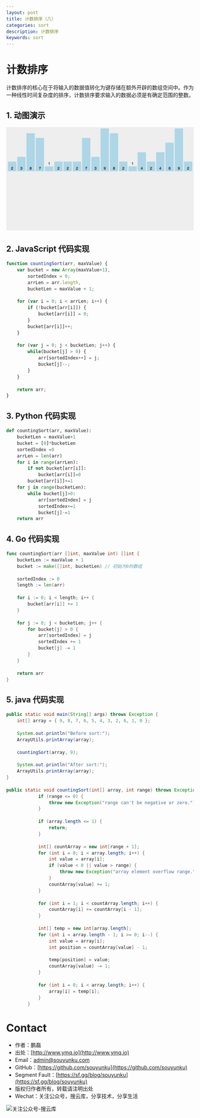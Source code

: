 ```yaml
---
layout: post
title: 计数排序（八）
categories: sort
description: 计数排序
keywords: sort
---
```


# 计数排序

计数排序的核心在于将输入的数据值转化为键存储在额外开辟的数组空间中。作为一种线性时间复杂度的排序，计数排序要求输入的数据必须是有确定范围的整数。

## 1. 动图演示

![动图演示](/images/2017/sort/res/countingSort.gif)


## 2. JavaScript 代码实现

```js
function countingSort(arr, maxValue) {
    var bucket = new Array(maxValue+1),
        sortedIndex = 0;
        arrLen = arr.length,
        bucketLen = maxValue + 1;

    for (var i = 0; i < arrLen; i++) {
        if (!bucket[arr[i]]) {
            bucket[arr[i]] = 0;
        }
        bucket[arr[i]]++;
    }

    for (var j = 0; j < bucketLen; j++) {
        while(bucket[j] > 0) {
            arr[sortedIndex++] = j;
            bucket[j]--;
        }
    }

    return arr;
}
```

## 3. Python 代码实现


```python
def countingSort(arr, maxValue):
    bucketLen = maxValue+1
    bucket = [0]*bucketLen
    sortedIndex =0
    arrLen = len(arr)
    for i in range(arrLen):
        if not bucket[arr[i]]:
            bucket[arr[i]]=0
        bucket[arr[i]]+=1
    for j in range(bucketLen):
        while bucket[j]>0:
            arr[sortedIndex] = j
            sortedIndex+=1
            bucket[j]-=1
    return arr
```

## 4. Go 代码实现

```go
func countingSort(arr []int, maxValue int) []int {
	bucketLen := maxValue + 1
	bucket := make([]int, bucketLen) // 初始为0的数组

	sortedIndex := 0
	length := len(arr)

	for i := 0; i < length; i++ {
		bucket[arr[i]] += 1
	}

	for j := 0; j < bucketLen; j++ {
		for bucket[j] > 0 {
			arr[sortedIndex] = j
			sortedIndex += 1
			bucket[j] -= 1
		}
	}

	return arr
}
```

## 5. java 代码实现

``` java
public static void main(String[] args) throws Exception {  
    int[] array = { 9, 8, 7, 6, 5, 4, 3, 2, 6, 1, 0 };  

    System.out.println("Before sort:");  
    ArrayUtils.printArray(array);  

    countingSort(array, 9);  

    System.out.println("After sort:");  
    ArrayUtils.printArray(array);  
}  
	
public static void countingSort(int[] array, int range) throws Exception {  
            if (range <= 0) {  
                throw new Exception("range can't be negative or zero.");  
            }  
  
            if (array.length <= 1) {  
                return;  
            }  
  
            int[] countArray = new int[range + 1];  
            for (int i = 0; i < array.length; i++) {  
                int value = array[i];  
                if (value < 0 || value > range) {  
                    throw new Exception("array element overflow range.");  
                }  
                countArray[value] += 1;  
            }  
  
            for (int i = 1; i < countArray.length; i++) {  
                countArray[i] += countArray[i - 1];  
            }  
  
            int[] temp = new int[array.length];  
            for (int i = array.length - 1; i >= 0; i--) {  
                int value = array[i];  
                int position = countArray[value] - 1;  
  
                temp[position] = value;  
                countArray[value] -= 1;  
            }  
  
            for (int i = 0; i < array.length; i++) {  
                array[i] = temp[i];  
            }  
        }  
```


# Contact

 - 作者：鹏磊  
 - 出处：[http://www.ymq.io](http://www.ymq.io)  
 - Email：[admin@souyunku.com](admin@souyunku.com)  
 - GitHub：[https://github.com/souyunku](https://github.com/souyunku)  
 - Segment Fault：[https://sf.gg/blog/souyunku](https://sf.gg/blog/souyunku)  
 - 版权归作者所有，转载请注明出处
 - Wechat：关注公众号，搜云库，分享技术，分享生活
 
![关注公众号-搜云库](http://www.ymq.io/images/souyunku.png "搜云库")